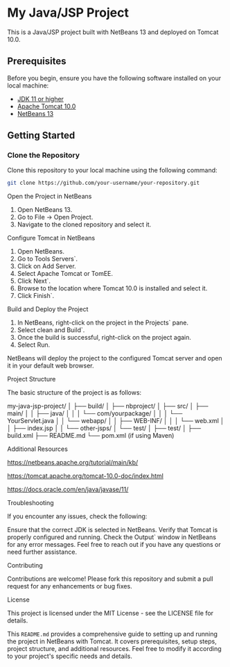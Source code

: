 # My Java/JSP Project

This is a Java/JSP project built with NetBeans 13 and deployed on Tomcat 10.0.

## Prerequisites

Before you begin, ensure you have the following software installed on your local machine:

- [JDK 11 or higher](https://www.oracle.com/java/technologies/javase-downloads.html)
- [Apache Tomcat 10.0](https://tomcat.apache.org/download-10.cgi)
- [NetBeans 13](https://netbeans.apache.org/download/)

## Getting Started

### Clone the Repository

Clone this repository to your local machine using the following command:

```sh
git clone https://github.com/your-username/your-repository.git
```
Open the Project in NetBeans
1. Open NetBeans 13.
2. Go to File -> Open Project.
3. Navigate to the cloned repository and select it.

Configure Tomcat in NetBeans
1. Open NetBeans.
2. Go to Tools Servers`.
3. Click on Add Server.
4. Select Apache Tomcat or TomEE.
5. Click Next`.
6. Browse to the location where Tomcat 10.0 is installed and select it.
7. Click Finish`.

Build and Deploy the Project
1. In NetBeans, right-click on the project in the Projects` pane.
2. Select clean and Build`.
3. Once the build is successful, right-click on the project again.
4. Select Run.

NetBeans will deploy the project to the configured Tomcat server and open it in your default web browser.

Project Structure

The basic structure of the project is as follows:

my-java-jsp-project/
│
├── build/
│
├── nbproject/
│
├── src/
│   ├── main/
│   │   ├── java/
│   │   │   └── com/yourpackage/
│   │   │       └── YourServlet.java
│   │   └── webapp/
│   │       ├── WEB-INF/
│   │       │   └── web.xml
│   │       ├── index.jsp
│   │       └── other-jsps/
│   └── test/
│
├── test/
│
├── build.xml
├── README.md
└── pom.xml (if using Maven)

Additional Resources

https://netbeans.apache.org/tutorial/main/kb/

https://tomcat.apache.org/tomcat-10.0-doc/index.html

https://docs.oracle.com/en/java/javase/11/

Troubleshooting

If you encounter any issues, check the following:

Ensure that the correct JDK is selected in NetBeans.
Verify that Tomcat is properly configured and running.
Check the Output` window in NetBeans for any error messages.
Feel free to reach out if you have any questions or need further assistance.

Contributing

Contributions are welcome! Please fork this repository and submit a pull request for any enhancements or bug fixes.

License

This project is licensed under the MIT License - see the LICENSE file for details.

This `README.md` provides a comprehensive guide to setting up and running the project in NetBeans with Tomcat. It covers prerequisites, setup steps, project structure, and additional resources. Feel free to modify it according to your project's specific needs and details.
